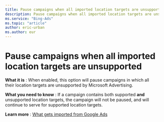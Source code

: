 ```yaml
---
title: Pause campaigns when all imported location targets are unsupported
description: Pause campaigns when all imported location targets are unsupported
ms.service: "Bing-Ads"
ms.topic: "article"
author: eric-urban
ms.author: eur
---
```


# Pause campaigns when all imported location targets are unsupported

**What it is** : When enabled, this option will pause campaigns in which all their location targets are unsupported by Microsoft Advertising.

**What you need to know** : If a campaign contains both supported **and** unsupported location targets, the campaign will not be paused, and will continue to serve for supported location targets.

**Learn more** : [What gets imported from Google Ads](../hlp_BA_CONC_ImportWhatInfo.md)


